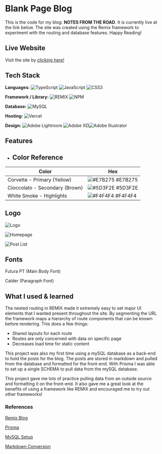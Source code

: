 
# Blank Page Blog 

This is the code for my blog: **NOTES FROM THE ROAD**. It is currently live at the link below. The site was created using the Remix framework to experiment with the routing and database features. Happy Reading!
## Live Website

Visit the site by [clicking here!](https://blankpageblog.org)

## Tech Stack

**Languages:** ![TypeScript](https://img.shields.io/badge/typescript-%23007ACC.svg?style=for-the-badge&logo=typescript&logoColor=white) ![JavaScript](https://img.shields.io/badge/javascript-%23323330.svg?style=for-the-badge&logo=javascript&logoColor=%23F7DF1E) ![CSS3](https://img.shields.io/badge/css3-%231572B6.svg?style=for-the-badge&logo=css3&logoColor=white) 

**Framework / Library:** ![REMIX](https://img.shields.io/badge/R-REMIX-blue?style=for-the-badge) ![NPM](https://img.shields.io/badge/NPM-%23000000.svg?style=for-the-badge&logo=npm&logoColor=white)

**Database:** ![MySQL](https://img.shields.io/badge/mysql-%2300f.svg?style=for-the-badge&logo=mysql&logoColor=white) 

**Hosting:** ![Vercel](https://img.shields.io/badge/vercel-%23000000.svg?style=for-the-badge&logo=vercel&logoColor=white) 

**Design:** ![Adobe Lightroom](https://img.shields.io/badge/Adobe%20Lightroom-31A8FF.svg?style=for-the-badge&logo=Adobe%20Lightroom&logoColor=white) ![Adobe XD](https://img.shields.io/badge/Adobe%20XD-470137?style=for-the-badge&logo=Adobe%20XD&logoColor=#FF61F6)![Adobe Illustrator](https://img.shields.io/badge/adobeillustrator-%23FF9A00.svg?style=for-the-badge&logo=adobeillustrator&logoColor=white)


## Features

- ## Color Reference

| Color             | Hex                                                                |
| ----------------- | ------------------------------------------------------------------ |
| Corvette - Primary (Yellow) | ![#E7B275](https://via.placeholder.com/10/E7B275?text=+) #E7B275 |
| Cioccolato - Secondary (Brown) | ![#5D3F2E](https://via.placeholder.com/10/5D3F2E?text=+) #5D3F2E |
| White Smoke - Highlights | ![#F4F4F4](https://via.placeholder.com/10/F4F4F4?text=+) #F4F4F4 |




## Logo
![Logo](https://res.cloudinary.com/blankpagedesign/image/upload/v1678141968/github/favicon_xhrfzy.png)

![Homepage](https://res.cloudinary.com/blankpagedesign/image/upload/v1678141989/github/blog_iz8rjw.jpg)

![Post List](https://res.cloudinary.com/blankpagedesign/image/upload/v1678141990/github/blog2_mtnnh7.jpg)

## Fonts
Futura PT (Main Body Font)

Calder (Paragraph Font)


## What I used & learned

The nested routing in REMIX made it extremely easy to set major UI elements that I wanted present throughout the site. By segmenting the URL the framework maps a hierarchy of route components that can be known before rendering. This does a few things: 

- Shared layouts for each route
- Routes are only concerned with data on specific page
-  Decreases load time for static content 

This project was also my first time using a mySQL database as a back-end to hold the posts for the blog. The posts are stored in markdown and pulled from the database and formatted for the front-end. With Prisma I was able to set up a single SCHEMA to pull data from the mySQL database. 

This project gave me lots of practice pulling data from an outside source and formatting it on the front-end. It also gave me a great look at the benefits of using a framework like REMIX and encouraged me to try out other frameworks!

### References 
[Remix Blog](https://remix.run/docs/en/v1/tutorials/blog)

[Prisma](https://www.prisma.io/docs/concepts/database-connectors/mysql)

[MySQL Setup](https://www.analyticsvidhya.com/blog/2020/11/guide-data-types-mysql-data-science-beginners/)

[Markdown Conversion](https://blog.logrocket.com/using-dangerouslysetinnerhtml-in-a-react-application/)

